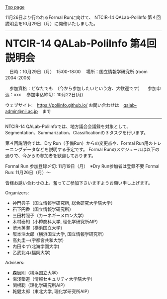 [Top page](https://poliinfo.github.io)


11月26日より行われるFormal Runに向けて、
NTCIR-14 QALab-PoliInfo 第４回説明会を10月29日（月）に開催いたしました。


--------------------------------------------------

<strong><span style="font-size:xx-large;"> NTCIR-14 QALab-PoliInfo 第4回説明会 </span></strong>

　日時：10月29日（月）　15:00-18:00
　場所：国立情報学研究所 (room 2004･2005)

　参加資格：どなたでも　（今から参加したいという方、大歓迎です）
　参加申込：xxx
　参加申込締切：10月22日(月)


ウェブサイト:　https://poliinfo.github.io/
お問い合わせは　qalab-admin@nii.ac.jp　まで

--------------------------------------------------


NTCIR-14 QALab-PoliInfoでは、地方議会会議録を対象として、Segmentation、Summarization、Classificationの３タスクを行います。

第４回説明会では、Dry Run（予備Run）からの変更点や、Formal Run用のトレーニングデータなどを説明する予定です。
Formal Runのスケジュールは以下の通りで、今からの参加者を歓迎しております。


Formal Run 参加登録〆切: 11月19日（月）　※Dry Run参加者は登録不要
Formal Run: 11月26日（月）～

皆様お誘い合わせの上、奮ってご参加下さいますようお願い申し上げます。

Organizers:
- 神門典子（国立情報学研究所, 総合研究大学院大学）
- 石下円香（国立情報学研究所）
- 三田村照子（カーネギーメロン大学）
- 木村泰知（小樽商科大学, 理化学研究所AIP）
- 渋木英潔（横浜国立大学）
- 阪本浩太郎（横浜国立大学, 国立情報学研究所）
- 高丸圭一(宇都宮共和大学)
- 内田ゆず(北海学園大学)
- 乙武北斗(福岡大学)

Advisers:
- 森辰則（横浜国立大学）
- 湯淺墾道（情報セキュリティ大学院大学）
- 関根聡（理化学研究所AIP）
- 乾健太郎（東北大学, 理化学研究所AIP）
